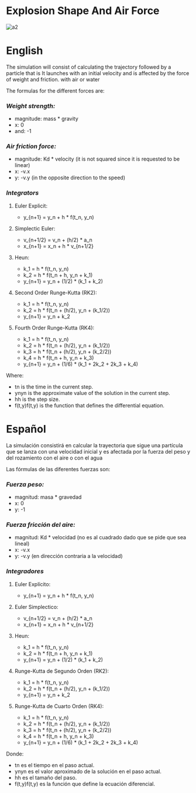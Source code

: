 # Explosion Shape And Air Force
![a2](https://github.com/OsmareDev/PhysicsSimulation/assets/50903643/d02ef0ef-1d24-4c6b-bdfb-c17864184c05)

# English

The simulation will consist of calculating the trajectory followed by a particle that is
It launches with an initial velocity and is affected by the force of weight and friction.
with air or water

The formulas for the different forces are:

### *Weight strength:*
- magnitude: mass * gravity
- x: 0
- and: -1

### *Air friction force:*
- magnitude: Kd * velocity (it is not squared since it is requested to be linear)
- x: -v.x
- y: -v.y (in the opposite direction to the speed)

### *Integrators*

1. Euler Explicit:
    - y_{n+1} = y_n + h * f(t_n, y_n)


2. Simplectic Euler:
    - v_{n+1/2} = v_n + (h/2) * a_n
    - x_{n+1} = x_n + h * v_{n+1/2}


3. Heun:
    - k_1 = h * f(t_n, y_n)
    - k_2 = h * f(t_n + h, y_n + k_1)
    - y_{n+1} = y_n + (1/2) * (k_1 + k_2)

4. Second Order Runge-Kutta (RK2):
    - k_1 = h * f(t_n, y_n)
    - k_2 = h * f(t_n + (h/2), y_n + (k_1/2))
    - y_{n+1} = y_n + k_2


5. Fourth Order Runge-Kutta (RK4):
    - k_1 = h * f(t_n, y_n)
    - k_2 = h * f(t_n + (h/2), y_n + (k_1/2))
    - k_3 = h * f(t_n + (h/2), y_n + (k_2/2))
    - k_4 = h * f(t_n + h, y_n + k_3)
    - y_{n+1} = y_n + (1/6) * (k_1 + 2k_2 + 2k_3 + k_4)


Where:
- tn​ is the time in the current step.
- ynyn​ is the approximate value of the solution in the current step.
- hh is the step size.
- f(t,y)f(t,y) is the function that defines the differential equation.

# Español

La simulación consistirá en calcular la trayectoria que sigue una partícula que se
lanza con una velocidad inicial y es afectada por la fuerza del peso y del rozamiento
con el aire o con el agua

Las fórmulas de las diferentes fuerzas son:

### *Fuerza peso:*
- magnitud: masa * gravedad
- x: 0
- y: -1

### *Fuerza fricción del aire:*
- magnitud: Kd * velocidad (no es al cuadrado dado que se pide que sea lineal)
- x: -v.x
- y: -v.y (en dirección contraria a la velocidad)

### *Integradores*

1. Euler Explícito:
    - y_{n+1} = y_n + h * f(t_n, y_n)


2. Euler Simplectico:
    - v_{n+1/2} = v_n + (h/2) * a_n
    - x_{n+1} = x_n + h * v_{n+1/2}


3. Heun:
    - k_1 = h * f(t_n, y_n)
    - k_2 = h * f(t_n + h, y_n + k_1)
    - y_{n+1} = y_n + (1/2) * (k_1 + k_2)

4. Runge-Kutta de Segundo Orden (RK2):
    - k_1 = h * f(t_n, y_n)
    - k_2 = h * f(t_n + (h/2), y_n + (k_1/2))
    - y_{n+1} = y_n + k_2


5. Runge-Kutta de Cuarto Orden (RK4):
    - k_1 = h * f(t_n, y_n)
    - k_2 = h * f(t_n + (h/2), y_n + (k_1/2))
    - k_3 = h * f(t_n + (h/2), y_n + (k_2/2))
    - k_4 = h * f(t_n + h, y_n + k_3)
    - y_{n+1} = y_n + (1/6) * (k_1 + 2k_2 + 2k_3 + k_4)


Donde:
- tn​ es el tiempo en el paso actual.
- ynyn​ es el valor aproximado de la solución en el paso actual.
- hh es el tamaño del paso.
- f(t,y)f(t,y) es la función que define la ecuación diferencial.
